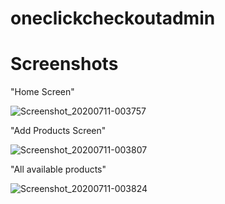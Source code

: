 # oneclickcheckoutadmin

# Screenshots

"Home Screen"

![Screenshot_20200711-003757](https://user-images.githubusercontent.com/52591248/87189998-510db500-c30f-11ea-8439-bd899e0f6ba5.jpg)

"Add Products Screen"

![Screenshot_20200711-003807](https://user-images.githubusercontent.com/52591248/87190335-ead56200-c30f-11ea-9052-c6ac54044ea2.jpg)

"All available products"

![Screenshot_20200711-003824](https://user-images.githubusercontent.com/52591248/87190409-0b052100-c310-11ea-9fb7-bad7486fe504.jpg)


